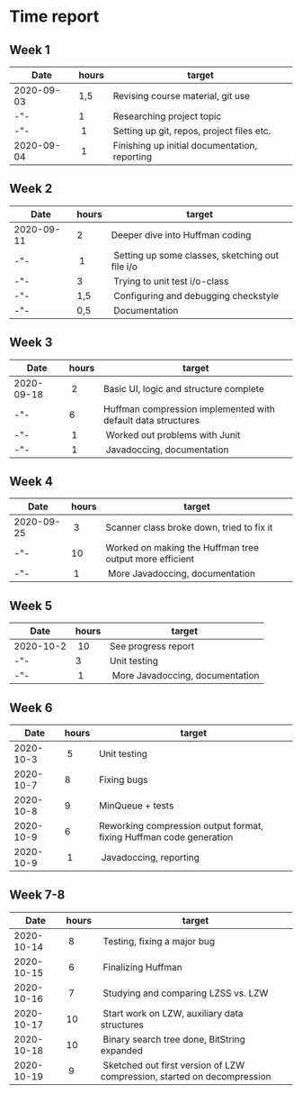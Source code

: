 # Time report

## Week 1
Date       | hours | target |
-----------|-------|--------|
2020-09-03 | 1,5   | Revising course material, git use |
-"-        | 1     | Researching project topic |
-"-        | 1     | Setting up git, repos, project files etc. |
2020-09-04 | 1     | Finishing up initial documentation, reporting |

## Week 2
Date       | hours | target |
-----------|-------|--------|
2020-09-11 | 2     | Deeper dive into Huffman coding |
-"-        | 1     | Setting up some classes, sketching out file i/o |
-"-        | 3     | Trying to unit test i/o-class |
-"-        | 1,5   | Configuring and debugging checkstyle |
-"-        | 0,5   | Documentation |

## Week 3
Date       | hours | target |
-----------|-------|--------|
2020-09-18 | 2     | Basic UI, logic and structure complete |
-"-        | 6     | Huffman compression implemented with default data structures |
-"-        | 1     | Worked out problems with Junit |
-"-        | 1     | Javadoccing, documentation |

## Week 4
Date       | hours | target |
-----------|-------|--------|
2020-09-25 | 3     | Scanner class broke down, tried to fix it |
-"-        | 10    | Worked on making the Huffman tree output more efficient |
-"-        | 1     | More Javadoccing, documentation |

## Week 5
Date       | hours | target |
-----------|-------|--------|
2020-10-2  | 10    | See progress report |
-"-        | 3     | Unit testing  |
-"-        | 1     | More Javadoccing, documentation |

## Week 6
Date       | hours | target |
-----------|-------|--------|
2020-10-3  | 5     | Unit testing |
2020-10-7  | 8     | Fixing bugs |
2020-10-8  | 9     | MinQueue + tests |
2020-10-9  | 6     | Reworking compression output format, fixing Huffman code generation |
2020-10-9  | 1     | Javadoccing, reporting |

## Week 7-8
Date       | hours | target |
-----------|-------|--------|
2020-10-14 | 8     | Testing, fixing a major bug |
2020-10-15 | 6     | Finalizing Huffman |
2020-10-16 | 7     | Studying and comparing LZSS vs. LZW |
2020-10-17 | 10    | Start work on LZW, auxiliary data structures |
2020-10-18 | 10    | Binary search tree done, BitString expanded |
2020-10-19 | 9     | Sketched out first version of LZW compression, started on decompression |
